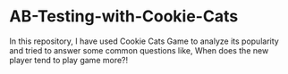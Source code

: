 # AB-Testing-with-Cookie-Cats
In this repository, I have used Cookie Cats Game to analyze its popularity and tried to answer some common questions like, When does the new player tend to play game more?!
